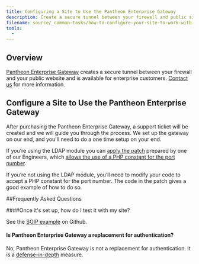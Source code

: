 ```yaml
---
title: Configuring a Site to Use the Pantheon Enterprise Gateway
description: Create a secure tunnel between your firewall and public site.
filename: source/_common-tasks/how-to-configure-your-site-to-work-with-the-pantheon-enterprise-gateway.md
tools:
  -
---
```


## Overview
[Pantheon Enterprise Gateway](https://www.getpantheon.com/pantheon-enterprise-gateway) creates a secure tunnel between your firewall and your public website and is available for enterprise customers. [Contact us](https://www.getpantheon.com/contact/enterprise) for more information.

## Configure a Site to Use the Pantheon Enterprise Gateway

After purchasing the Pantheon Enterprise Gateway, a support ticket will be created and we will guide you through the process. We set up the gateway on our end, and you'll need to do a one time setup on your end.

If you’re using the LDAP module you can [apply the patch](https://www.drupal.org/files/issues/ldap\_php-constant-port\_1.patch) prepared by one of our Engineers, which [allows the use of a PHP constant for the port number](https://www.drupal.org/node/2283273).

If you’re not using the LDAP module, you’ll need to modify your code to accept a PHP constant for the port number. The code in the patch gives a good example of how to do so.

##Frequently Asked Questions

####Once it's set up, how do I test it with my site?

See the [SOIP example](https://github.com/pantheon-<wbr></wbr>systems/soip-example) on Github.

#### Is Pantheon Enterprise Gateway a replacement for authentication?

No, Pantheon Enterprise Gateway is not a replacement for authentication. It is a [defense-in-depth](http://en.wikipedia.org/wiki/Defense_in_depth_%28computing%29) measure.
